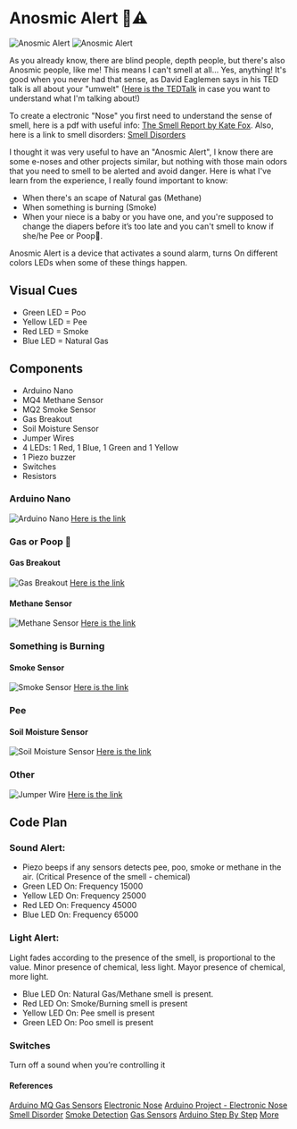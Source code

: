 # Anosmic Alert :nose::warning:
![Anosmic Alert](https://github.com/linaangel/PhComp_repo/blob/master/AnosmicAlert/anosmicalert.jpg)
![Anosmic Alert](https://github.com/linaangel/PhComp_repo/blob/master/AnosmicAlert/components.png)

As you already know, there are blind people, depth people, but there's also Anosmic people, like me! This means I can't smell at all... Yes, anything! It's good when you never had that sense, as David Eaglemen says in his TED talk is all about your "umwelt" ([Here is the TEDTalk](https://www.ted.com/talks/david_eagleman_can_we_create_new_senses_for_humans) in case you want to understand what I'm talking about!)

To create a electronic "Nose" you first need to understand the sense of smell, here is a pdf with useful info: [The Smell Report by Kate Fox](https://github.com/linaangel/PhComp_repo/blob/master/midterm/smell.pdf). Also, here is a link to smell disorders: [Smell Disorders](https://www.nidcd.nih.gov/health/smell-disorders)

I thought it was very useful to have an "Anosmic Alert", I know there are some e-noses and other projects similar, but nothing with those main odors that you need to smell to be alerted and avoid danger. Here is what I've learn from the experience, I really found important to know:

* When there's an scape of Natural gas (Methane)
* When something is burning (Smoke)
* When your niece is a baby or you have one, and you're supposed to change the diapers before it’s too late and you can't smell to know if she/he Pee or Poop:poop:.

Anosmic Alert is a device that activates a sound alarm, turns On different colors LEDs when some of these things happen. 

## Visual Cues
* Green LED = Poo
* Yellow LED = Pee
* Red LED = Smoke
* Blue LED = Natural Gas

## Components
* Arduino Nano
* MQ4 Methane Sensor
* MQ2 Smoke Sensor
* Gas Breakout
* Soil Moisture Sensor
* Jumper Wires 
* 4 LEDs: 1 Red, 1 Blue, 1 Green and 1 Yellow
* 1 Piezo buzzer
* Switches
* Resistors

### Arduino Nano
![Arduino Nano](https://github.com/linaangel/PhComp_repo/blob/master/AnosmicAlert/nano.jpg) 
[Here is the link](https://www.amazon.com/gp/product/B00Q9YBO88/ref=oh_aui_detailpage_o06_s00?ie=UTF8&psc=1)

### Gas or Poop :poop:
#### Gas Breakout 
![Gas Breakout](https://github.com/linaangel/PhComp_repo/blob/master/AnosmicAlert/gasbreakout.jpg) 
[Here is the link](https://www.sparkfun.com/products/8891)

#### Methane Sensor
![Methane Sensor](https://github.com/linaangel/PhComp_repo/blob/master/AnosmicAlert/methanesensor.jpg) 
[Here is the link](https://www.sparkfun.com/products/9404)

### Something is Burning
#### Smoke Sensor 
![Smoke Sensor](https://github.com/linaangel/PhComp_repo/blob/master/AnosmicAlert/smoke.jpg) 
[Here is the link](https://www.amazon.com/gp/product/B01F2X3VY6/ref=oh_aui_detailpage_o02_s00?ie=UTF8&psc=1)

### Pee
#### Soil Moisture Sensor
![Soil Moisture Sensor](https://github.com/linaangel/PhComp_repo/blob/master/AnosmicAlert/humiditysensor.jpg) 
[Here is the link](https://www.sparkfun.com/products/13322)

### Other
![Jumper Wire](https://github.com/linaangel/PhComp_repo/blob/master/AnosmicAlert/jumperwire.jpg) 
[Here is the link](https://www.amazon.com/gp/product/B01LZF1ZSZ/ref=oh_aui_detailpage_o00_s00?ie=UTF8&psc=1)

## Code Plan
### Sound Alert: 
* Piezo beeps if any sensors detects pee, poo, smoke or methane in the air.
(Critical Presence of the smell - chemical)
* Green LED On: Frequency 15000
* Yellow LED On: Frequency  25000
* Red LED On: Frequency 45000
* Blue LED On: Frequency 65000

### Light Alert:
Light fades according to the presence of the smell, is proportional to the value. Minor presence of chemical, less light. Mayor presence of chemical, more light.
* Blue LED On: Natural Gas/Methane smell is present. 
* Red LED On: Smoke/Burning smell is present
* Yellow LED On: Pee smell is present
* Green LED On:  Poo smell is present

### Switches
Turn off a sound when you’re controlling it

#### References
[Arduino MQ Gas Sensors](http://playground.arduino.cc/Main/MQGasSensors)
[Electronic Nose](https://en.wikipedia.org/wiki/Electronic_nose)
[Arduino Project - Electronic Nose](http://www.maskau.dk/projects/electronic-nose)
[Smell Disorder](https://www.nidcd.nih.gov/health/smell-disorders)
[Smoke Detection](http://www.explainthatstuff.com/smokedetector.html)
[Gas Sensors](http://playground.arduino.cc/Main/MQGasSensors)
[Arduino Step By Step](https://create.arduino.cc/projecthub/Aritro/smoke-detection-using-mq-2-gas-sensor-79c54a)
[More](https://github.com/linaangel/PhComp_repo/tree/master/AnosmicAlert/References)
